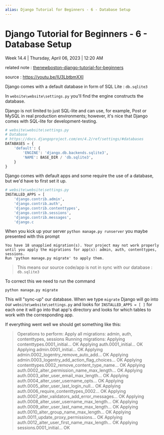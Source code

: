 ```yaml
---
alias: Django Tutorial for Beginners - 6 - Database Setup
---
```

# Django Tutorial for Beginners - 6 - Database Setup

Week 14.4 | Thursday, April 06, 2023 | 12:20 AM

related note : [thenewboston-django-tutorial-for-beginners](thenewboston-django-tutorial-for-beginners.md)

source : <https://youtu.be/IU3LbtbmXXI>

Django comes with a default database in form of SQL Lite : `db.sqlite3`

In `website\website\settings.py` you'll find the engine constructs the database.

Django is not limited to just SQL-lite and can use, for example, Post or MySQL in real 
production environments; however, it's nice that Django comes with SQL-lite for 
development-testing.

```python
# website\website\settings.py
# Database
# https://docs.djangoproject.com/en/4.2/ref/settings/#databases
DATABASES = {
    'default': {
        'ENGINE': 'django.db.backends.sqlite3',
        'NAME': BASE_DIR / 'db.sqlite3',
    }
}
```

Django comes with default apps and some require the use of a database, but we'd have to 
first set it up.

```python
# website\website\settings.py
INSTALLED_APPS = [
    'django.contrib.admin',
    'django.contrib.auth',
    'django.contrib.contenttypes',
    'django.contrib.sessions',
    'django.contrib.messages',
    'django.c
```

When you kick up your server `python manage.py runserver` you maybe presented with this prompt

```text
You have 18 unapplied migration(s). Your project may not work properly until you apply the migrations for app(s): admin, auth, contenttypes, sessions.
Run 'python manage.py migrate' to apply them.
```

> This means our source code/app is not in sync with our database :  `db.sqlite3`

To correct this we need to run the command

```text
python manage.py migrate
```

This will "sync-up" our database. When we type `migrate` Django will go into our 
`website\website\settings.py` and looks for `INSTALLED_APPS = [ ]` for each one it will go into 
that app's directory and looks for which tables to work with the corresponding app.

If everything went well we should get something like this:

>Operations to perform:
>  Apply all migrations: admin, auth, contenttypes, sessions
>Running migrations:
>  Applying contenttypes.0001_initial... OK
>  Applying auth.0001_initial... OK
>  Applying admin.0001_initial... OK
>  Applying admin.0002_logentry_remove_auto_add... OK
>  Applying admin.0003_logentry_add_action_flag_choices... OK
>  Applying contenttypes.0002_remove_content_type_name... OK
>  Applying auth.0002_alter_permission_name_max_length... OK
>  Applying auth.0003_alter_user_email_max_length... OK
>  Applying auth.0004_alter_user_username_opts... OK
>  Applying auth.0005_alter_user_last_login_null... OK
>  Applying auth.0006_require_contenttypes_0002... OK
>  Applying auth.0007_alter_validators_add_error_messages... OK
>  Applying auth.0008_alter_user_username_max_length... OK
>  Applying auth.0009_alter_user_last_name_max_length... OK
>  Applying auth.0010_alter_group_name_max_length... OK
>  Applying auth.0011_update_proxy_permissions... OK
>  Applying auth.0012_alter_user_first_name_max_length... OK
>  Applying sessions.0001_initial... OK
